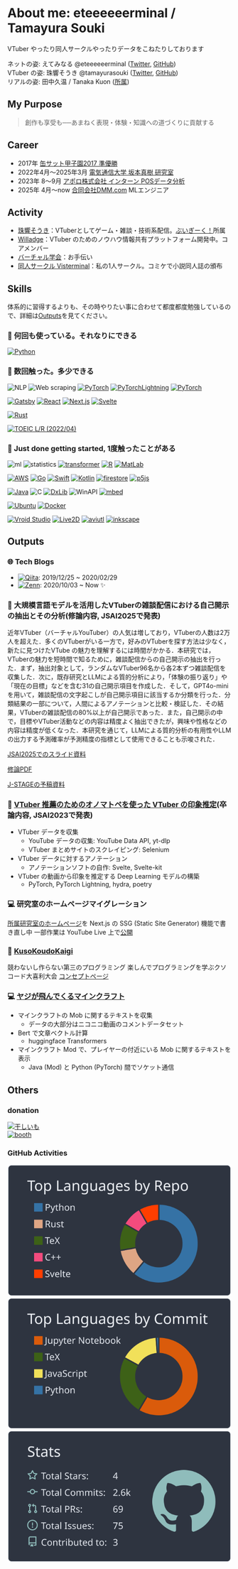 # About me: eteeeeeerminal / Tamayura Souki
VTuber やったり同人サークルやったりデータをこねたりしております

ネットの姿: えてみなる @eteeeeeerminal ([Twitter](https://twitter.com/eteeeeeerminal), [GitHub](https://github.com/eteeeeeerminal)) \
VTuber の姿: 珠響そうき @tamayurasouki ([Twitter](https://twitter.com/tamayurasouki), [GitHub](https://github.com/tamayura-souki)) \
リアルの姿: 田中久温 / Tanaka Kuon ([所属](https://dmm-corp.com/))

## My Purpose
> 創作も享受も──あまねく表現・体験・知識への道づくりに貢献する

## Career
- 2017年 [缶サット甲子園2017 準優勝](http://www.space-koshien.com/cansat/2017/top.html)
- 2022年4月～2025年3月 [電気通信大学 坂本真樹 研究室](https://www.sakamoto-lab.hc.uec.ac.jp/)
- 2023年 8～9月 [アポロ株式会社 インターン POSデータ分析](https://note.com/apollo132/n/n454174877818)
- 2025年 4月～now [合同会社DMM\.com](https://dmm-corp.com/) MLエンジニア

## Activity
- [珠響そうき](https://www.youtube.com/@tamayurasouki)：VTuberとしてゲーム・雑談・技術系配信。[ぶいぎーく！](https://vgeekpro.com/)所属
- [Willadge](https://willadge.wiki/index.php/%E3%83%A1%E3%82%A4%E3%83%B3%E3%83%9A%E3%83%BC%E3%82%B8)：VTuber のためのノウハウ情報共有プラットフォーム開発中。コアメンバー
- [バーチャル学会](https://vconf.org/portal/)：お手伝い
- [同人サークル Visterminal](https://visterminal.net/)：私の1人サークル。コミケで小説同人誌の頒布

## Skills
体系的に習得するよりも、その時やりたい事に合わせて都度都度勉強しているので、詳細は[Outputs](#outputs)を見てください。

### 💖 何回も使っている。それなりにできる
[![Python](https://img.shields.io/badge/-Python-000?logo=python)](https://www.python.org/)

### 🤏 数回触った。多少できる
![NLP](https://img.shields.io/badge/-NLP_自然言語処理-000)
![Web scraping](https://img.shields.io/badge/-Web_scraping-000)
[![PyTorch](https://img.shields.io/badge/-PyTorch-000?logo=pytorch)](https://pytorch.org/)
[![PyTorchLightning](https://img.shields.io/badge/-PyTorch_Lightning-000?logo=pytorchlightning)](https://www.pytorchlightning.ai/index.html)
[![PyTorch](https://img.shields.io/badge/-Tensorflow-000?logo=tensorflow)](https://www.tensorflow.org/?hl=ja)

[![Gatsby](https://img.shields.io/badge/-Gatsby-000?logo=gatsby)](https://www.gatsbyjs.com/)
[![React](https://img.shields.io/badge/-React-000?logo=react)](https://react.dev/)
[![Next.js](https://img.shields.io/badge/-Next.js-000?logo=nextdotjs)](https://nextjs.org/)
[![Svelte](https://img.shields.io/badge/-Svelte-000?logo=svelte)](https://svelte.jp/)

[![Rust](https://img.shields.io/badge/-Rust-000?logo=rust)](https://www.rust-lang.org/ja)

[![TOEIC L/R (2022/04)](https://img.shields.io/badge/-English_TOEIC_L/R_745-000)](https://www.iibc-global.org/toeic.html)

### 🔰 Just done getting started, 1度触ったことがある
![ml](https://img.shields.io/badge/-Machine_learning-000)
![statistics](https://img.shields.io/badge/-Statistics-000)
[![transformer](https://img.shields.io/badge/-🤗_Hugging_Face_Transformers-000)](https://huggingface.co/)
[![R](https://img.shields.io/badge/-R-000?logo=R)](https://www.r-project.org/)
[![MatLab](https://img.shields.io/badge/-MATLAB-000?logo=matlab)](https://jp.mathworks.com/products/matlab.html)

[![AWS](https://img.shields.io/badge/-AWS-000)](https://aws.amazon.com/jp/)
[![Go](https://img.shields.io/badge/-Go-000?logo=go)](https://go.dev/)
[![Swift](https://img.shields.io/badge/-Swift-000?logo=swift)](https://www.swift.org/)
[![Kotlin](https://img.shields.io/badge/-Kotlin-000?logo=kotlin)](https://developer.android.com/kotlin?hl=ja)
[![firestore](https://img.shields.io/badge/-Firebase_Firestore-000?logo=firebase)](https://firebase.google.com/?hl=ja)
[![p5js](https://img.shields.io/badge/-p5.js-000?logo=p5dotjs)](https://p5js.org/)

[![Java](https://img.shields.io/badge/-Java-000)](https://www.oracle.com/java/)
![C](https://img.shields.io/badge/-C-000?logo=c)
[![DxLib](https://img.shields.io/badge/-DXライブラリ-000)](https://dxlib.xsrv.jp/)
![WinAPI](https://img.shields.io/badge/-Windows_API-000)
[![mbed](https://img.shields.io/badge/-Mbed-000)](https://os.mbed.com/)

[![Ubuntu](https://img.shields.io/badge/-Ubuntu-000?logo=ubuntu)](https://jp.ubuntu.com/)
[![Docker](https://img.shields.io/badge/-Docker-000?logo=docker)](https://www.docker.com/)

[![Vroid Studio](https://img.shields.io/badge/-Vroid_Studio-000)](https://vroid.com/studio)
[![Live2D](https://img.shields.io/badge/-Live2D_model-000)](https://www.live2d.com/)
[![aviutl](https://img.shields.io/badge/-AviUtl-000)](http://spring-fragrance.mints.ne.jp/aviutl/)
[![inkscape](https://img.shields.io/badge/-Inkscape-000)](https://inkscape.org/ja/)


## Outputs
### 🌐 Tech Blogs
- [![Qiita](https://img.shields.io/badge/-Qiita-000?logo=qiita)](https://qiita.com/eteeeeeerminal): 2019/12/25 ~ 2020/02/29
- [![Zenn](https://img.shields.io/badge/-Zenn-000?logo=zenn)](https://zenn.dev/etrnl_tamayura): 2020/10/03 ~ Now ✨

### 📄 大規模言語モデルを活用したVTuberの雑談配信における自己開示の抽出とその分析(修論内容, JSAI2025で発表)
近年VTuber（バーチャルYouTuber）の人気は増しており，VTuberの人数は2万人を超えた．多くのVTuberがいる一方で，好みのVTuberを探す方法は少なく，新たに見つけたVTube の魅力を理解するには時間がかかる．本研究では，VTuberの魅力を短時間で知るために，雑談配信からの自己開示の抽出を行った．まず，抽出対象として，ランダムなVTuber96名から各2本ずつ雑談配信を収集した．次に，既存研究とLLMによる質的分析により，「体験の振り返り」や「現在の目標」などを含む31の自己開示項目を作成した．そして，GPT4o-miniを用いて，雑談配信の文字起こしが自己開示項目に該当するか分類を行った．分類結果の一部について，人間によるアノテーションと比較・検証した．その結果，VTuberの雑談配信の80%以上が自己開示であった．また，自己開示の中で，目標やVTuber活動などの内容は精度よく抽出できたが，興味や性格などの内容は精度が低くなった．本研究を通じて，LLMによる質的分析の有用性やLLMの出力する予測確率が予測精度の指標として使用できることも示唆された．

[JSAI2025でのスライド資料](https://drive.google.com/drive/folders/1WOgQJ0Gwar5S4T0LSFXrdDTG5zFQwNGe?usp=drive_link)

[修論PDF](https://uec.repo.nii.ac.jp/records/2000568)

[J-STAGEの予稿資料](https://doi.org/10.11517/pjsai.JSAI2025.0_1E5OS3b05)

### 📄 [VTuber 推薦のためのオノマトペを使った VTuber の印象推定](https://doi.org/10.11517/pjsai.JSAI2023.0_4T2GS1002)(卒論内容, JSAI2023で発表)
- VTuber データを収集
  - YouTube データの収集: YouTube Data API, yt-dlp
  - VTuber まとめサイトのスクレイピング: Selenium
- VTuber データに対するアノテーション
  - アノテーションソフトの自作: Svelte, Svelte-kit
- VTuber の動画から印象を推定する Deep Learning モデルの構築
  - PyTorch, PyTorch Lightning, hydra, poetry

### 💻 研究室のホームページマイグレーション
[所属研究室のホームページ](http://www.sakamoto-lab.hc.uec.ac.jp/)を Next.js の SSG (Static Site Generator) 機能で書き直し中
一部作業は YouTube Live 上で[公開](https://www.youtube.com/live/TsWpjSHoLjs?feature=share)

### 🎉 [KusoKoudoKaigi](https://www.youtube.com/playlist?list=PLa0uhE20akZBaO38mz1ZeSHNPAFXlu9vy)
競わないし作らない第三のプログラミング
楽しんでプログラミングを学ぶクソコード大喜利大会
[コンセプトページ](https://github.com/KusoKoudoKaigi/KusoKoudoKaigi)

### 💻 [ヤジが飛んでくるマインクラフト](https://qiita.com/eteeeeeerminal/items/428f0618c775da816519)
- マインクラフトの Mob に関するテキストを収集
  - データの大部分はニコニコ動画のコメントデータセット
- Bert で文章ベクトル計算
  - huggingface Transformers
- マインクラフト Mod で、プレイヤーの付近にいる Mob に関するテキストを表示
  - Java (Mod) と Python (PyTorch) 間でソケット通信


## Others
### donation
[![干しいも](https://img.shields.io/badge/-Amazon_欲しい物リスト-000?color=EAEDED&labelColor=232F3E&logo=amazon)](https://www.amazon.jp/hz/wishlist/ls/19OZ4W4MEH1P3) \
[![booth](https://img.shields.io/badge/-BOOTH_グッズ販売-000?color=EAEDED)](https://tamayura-souki.booth.pm/)

### GitHub Activities
![](https://raw.githubusercontent.com/eteeeeeerminal/eteeeeeerminal/main/profile-summary-card-output/nord_dark/1-repos-per-language.svg)![](https://raw.githubusercontent.com/eteeeeeerminal/eteeeeeerminal/main/profile-summary-card-output/nord_dark/2-most-commit-language.svg)![](https://raw.githubusercontent.com/eteeeeeerminal/eteeeeeerminal/main/profile-summary-card-output/nord_dark/3-stats.svg)

